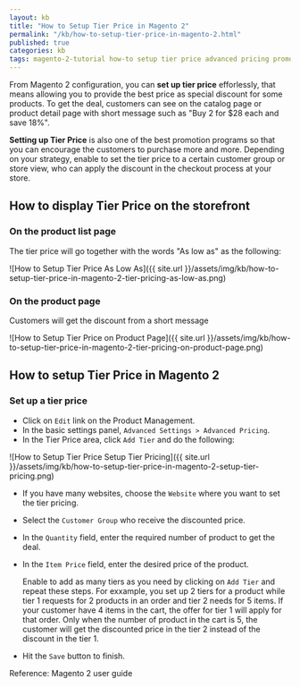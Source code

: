 ```yaml
---
layout: kb
title: "How to Setup Tier Price in Magento 2"
permalink: "/kb/how-to-setup-tier-price-in-magento-2.html"
published: true
categories: kb 
tags: magento-2-tutorial how-to setup tier price advanced pricing promotional campaign
---
```


From Magento 2 configuration, you can **set up tier price** efforlessly, that means allowing you to provide the best price as special discount for some products. To get the deal, customers can see on the catalog page or product detail page with short message such as "Buy 2 for $28 each and save 18%".

**Setting up Tier Price** is also one of the best promotion programs so that you can encourage the customers to purchase more and more. Depending on your strategy, enable to set the tier price to a certain customer group or store view, who can apply the discount in the checkout process at your store.

## How to display Tier Price on the storefront

### On the product list page

The tier price will go together with the words "As low as" as the following:

![How to Setup Tier Price As Low As]({{ site.url }}/assets/img/kb/how-to-setup-tier-price-in-magento-2-tier-pricing-as-low-as.png)

### On the product page

Customers will get the discount from a short message

![How to Setup Tier Price on Product Page]({{ site.url }}/assets/img/kb/how-to-setup-tier-price-in-magento-2-tier-pricing-on-product-page.png)

## How to setup Tier Price in Magento 2

### Set up a tier price
* Click on `Edit` link on the Product Management.
* In the basic settings panel, `Advanced Settings > Advanced Pricing`.
* In the Tier Price area, click `Add Tier` and do the following:

![How to Setup Tier Price Setup Tier Pricing]({{ site.url }}/assets/img/kb/how-to-setup-tier-price-in-magento-2-setup-tier-pricing.png)

  * If you have many websites, choose the `Website` where you want to set the tier pricing.
  * Select the `Customer Group` who receive the discounted price.
  * In the `Quantity` field, enter the required number of product to get the deal.
  * In the `Item Price` field, enter the desired price of the product.
    
    Enable to add as many tiers as you need by clicking on `Add Tier` and repeat these steps. For exxample, you set up 2 tiers for a product while tier 1 requests for 2 products in an order and tier 2 needs for 5 items. If your customer have 4 items in the cart, the offer for tier 1 will apply for that order. Only when the number of product in the cart is 5, the customer will get the discounted price in the tier 2 instead of the discount in the tier 1.

* Hit the `Save` button to finish.



Reference: Magento 2 user guide